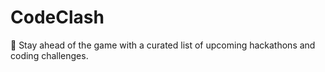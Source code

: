 # CodeClash
🔔 Stay ahead of the game with a curated list of upcoming hackathons and coding challenges.
